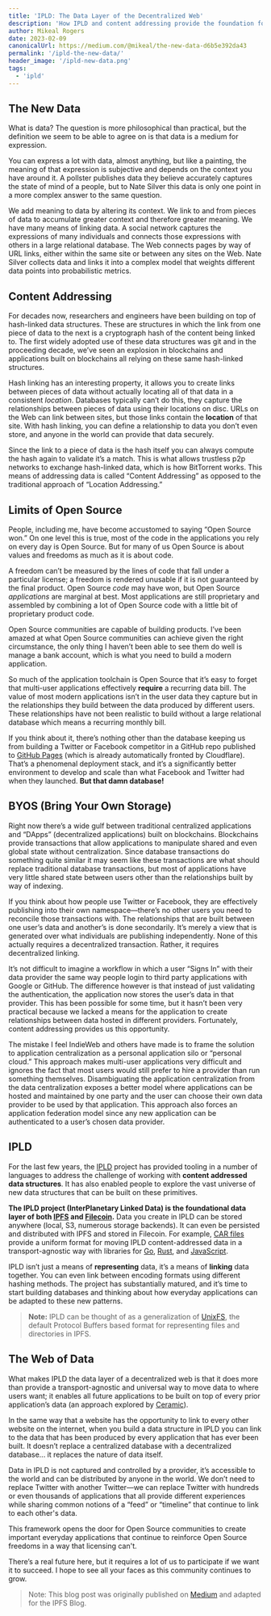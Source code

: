 ```yaml
---
title: 'IPLD: The Data Layer of the Decentralized Web'
description: 'How IPLD and content addressing provide the foundation for the decentralized web'
author: Mikeal Rogers
date: 2023-02-09
canonicalUrl: https://medium.com/@mikeal/the-new-data-d6b5e392da43
permalink: '/ipld-the-new-data/'
header_image: '/ipld-new-data.png'
tags:
  - 'ipld'
---
```


## The New Data

What is data? The question is more philosophical than practical, but the definition we seem to be able to agree on is that data is a medium for expression.

You can express a lot with data, almost anything, but like a painting, the meaning of that expression is subjective and depends on the context you have around it. A pollster publishes data they believe accurately captures the state of mind of a people, but to Nate Silver this data is only one point in a more complex answer to the same question.

We add meaning to data by altering its context. We link to and from pieces of data to accumulate greater context and therefore greater meaning. We have many means of linking data. A social network captures the expressions of many individuals and connects those expressions with others in a large relational database. The Web connects pages by way of URL links, either within the same site or between any sites on the Web. Nate Silver collects data and links it into a complex model that weights different data points into probabilistic metrics.

## Content Addressing

For decades now, researchers and engineers have been building on top of hash-linked data structures. These are structures in which the link from one piece of data to the next is a cryptograph hash of the content being linked to. The first widely adopted use of these data structures was git and in the proceeding decade, we’ve seen an explosion in blockchains and applications built on blockchains all relying on these same hash-linked structures.

Hash linking has an interesting property, it allows you to create links between pieces of data without actually locating all of that data in a consistent _location_. Databases typically can’t do this, they capture the relationships between pieces of data using their locations on disc. URLs on the Web can link between sites, but those links contain the **location** of that site. With hash linking, you can define a relationship to data you don’t even store, and anyone in the world can provide that data securely.

Since the link to a piece of data is the hash itself you can always compute the hash again to validate it’s a match. This is what allows trustless p2p networks to exchange hash-linked data, which is how BitTorrent works. This means of addressing data is called “Content Addressing” as opposed to the traditional approach of “Location Addressing.”

## Limits of Open Source

People, including me, have become accustomed to saying “Open Source won.” On one level this is true, most of the code in the applications you rely on every day is Open Source. But for many of us Open Source is about values and freedoms as much as it is about code.

A freedom can’t be measured by the lines of code that fall under a particular license; a freedom is rendered unusable if it is not guaranteed by the final product. Open Source _code_ may have won, but Open Source _applications_ are marginal at best. Most applications are still proprietary and assembled by combining a lot of Open Source code with a little bit of proprietary product code.

Open Source communities are capable of building products. I’ve been amazed at what Open Source communities can achieve given the right circumstance, the only thing I haven’t been able to see them do well is manage a bank account, which is what you need to build a modern application.

So much of the application toolchain is Open Source that it’s easy to forget that multi-user applications effectively **require** a recurring data bill. The value of most modern applications isn’t in the user data they capture but in the relationships they build between the data produced by different users. These relationships have not been realistic to build without a large relational database which means a recurring monthly bill.

If you think about it, there’s nothing other than the database keeping us from building a Twitter or Facebook competitor in a GitHub repo published to [GitHub Pages](https://pages.github.com/) (which is already automatically fronted by Cloudflare). That’s a phenomenal deployment stack, and it’s a significantly better environment to develop and scale than what Facebook and Twitter had when they launched. **But that damn database!**

## BYOS (Bring Your Own Storage)

Right now there’s a wide gulf between traditional centralized applications and “DApps” (decentralized applications) built on blockchains. Blockchains provide transactions that allow applications to manipulate shared and even global state without centralization. Since database transactions do something quite similar it may seem like these transactions are what should replace traditional database transactions, but most of applications have very little shared state between users other than the relationships built by way of indexing.

If you think about how people use Twitter or Facebook, they are effectively publishing into their own namespace—there’s no other users you need to reconcile those transactions with. The relationships that are built between one user’s data and another’s is done secondarily. It’s merely a view that is generated over what individuals are publishing independently. None of this actually requires a decentralized transaction. Rather, it requires decentralized linking.

It’s not difficult to imagine a workflow in which a user “Signs In” with their data provider the same way people login to third party applications with Google or GitHub. The difference however is that instead of just validating the authentication, the application now stores the user’s data in that provider. This has been possible for some time, but it hasn’t been very practical because we lacked a means for the application to create relationships between data hosted in different providers. Fortunately, content addressing provides us this opportunity.

The mistake I feel IndieWeb and others have made is to frame the solution to application centralization as a personal application silo or “personal cloud.” This approach makes multi-user applications very difficult and ignores the fact that most users would still prefer to hire a provider than run something themselves. Disambiguating the application centralization from the data centralization exposes a better model where applications can be hosted and maintained by one party and the user can choose their own data provider to be used by that application. This approach also forces an application federation model since any new application can be authenticated to a user’s chosen data provider.

## IPLD

For the last few years, the [IPLD](https://ipld.io/) project has provided tooling in a number of languages to address the challenge of working with **content addressed data structures**. It has also enabled people to explore the vast universe of new data structures that can be built on these primitives.

**The IPLD project (InterPlanetary Linked Data) is the foundational data layer of both [IPFS](https://ipfs.tech/) and [Filecoin](https://filecoin.io/).** Data you create in IPLD can be stored anywhere (local, S3, numerous storage backends). It can even be persisted and distributed with IPFS and stored in Filecoin. For example, [CAR files](https://ipld.io/specs/transport/car/carv1/) provide a uniform format for moving IPLD content-addressed data in a transport-agnostic way with libraries for [Go](https://github.com/ipld/go-car), [Rust](https://crates.io/crates/iroh-car), and [JavaScript](https://github.com/ipld/js-car).

IPLD isn’t just a means of **representing** data, it’s a means of **linking** data together. You can even link between encoding formats using different hashing methods. The project has substantially matured, and it’s time to start building databases and thinking about how everyday applications can be adapted to these new patterns.

> **Note:** IPLD can be thought of as a generalization of [UnixFS](https://docs.ipfs.tech/concepts/file-systems/#unix-file-system-unixfs), the default Protocol Buffers based format for representing files and directories in IPFS.

## The Web of Data

What makes IPLD the data layer of a decentralized web is that it does more than provide a transport-agnostic and universal way to move data to where users want; it enables all future applications to be built on top of every prior application’s data (an approach explored by [Ceramic](https://ceramic.network/)).

In the same way that a website has the opportunity to link to every other website on the internet, when you build a data structure in IPLD you can link to the data that has been produced by every application that has ever been built. It doesn’t replace a centralized database with a decentralized database... it replaces the nature of data itself.

Data in IPLD is not captured and controlled by a provider, it’s accessible to the world and can be distributed by anyone in the world. We don’t need to replace Twitter with another Twitter—we can replace Twitter with hundreds or even thousands of applications that all provide different experiences while sharing common notions of a “feed” or “timeline” that continue to link to each other's data.

This framework opens the door for Open Source communities to create important everyday applications that continue to reinforce Open Source freedoms in a way that licensing can't.

There’s a real future here, but it requires a lot of us to participate if we want it to succeed. I hope to see all your faces as this community continues to grow.

> Note: This blog post was originally published on [Medium](https://medium.com/@mikeal/the-new-data-d6b5e392da43) and adapted for the IPFS Blog.